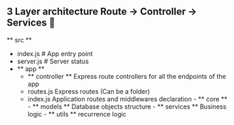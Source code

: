 ## 3 Layer architecture  Route -> Controller -> Services 🥪

** src **
   - index.js        # App entry point
   - server.js       # Server status
   - ** app **             
        - ** controller ** Express route controllers for all the endpoints of the app
        - routes.js  Express routes (Can be a folder)
        - index.js   Application routes and middlewares declaration
    - ** core **
         - ** models **   Database objects structure
         - ** services ** Business logic
         - ** utils **    recurrence logic
